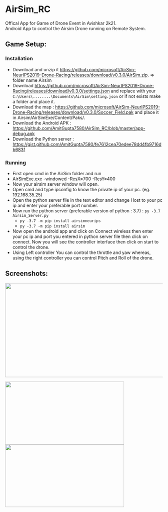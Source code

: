 # AirSim_RC

Offical App for Game of Drone Event in Avishkar 2k21. <br>
Android App to control the Airsim Drone running on Remote System.

## Game Setup:
### Installation

- Download and unzip it https://github.com/microsoft/AirSim-NeurIPS2019-Drone-Racing/releases/download/v0.3.0/AirSim.zip. => folder name Airsim
- Download https://github.com/microsoft/AirSim-NeurIPS2019-Drone-Racing/releases/download/v0.3.0/settings.json and replace with your `C:\Users\........\Documents\AirSim\setting.json` or if not exists make a folder and place it.
- Download the map : https://github.com/microsoft/AirSim-NeurIPS2019-Drone-Racing/releases/download/v0.3.0/Soccer_Field.pak and place it in Airsim/AirSimExe/Content/Paks/.
- Download the Android APK : https://github.com/AmitGupta7580/AirSim_RC/blob/master/app-debug.apk
- Download the Python server : https://gist.github.com/AmitGupta7580/fe7612cea70edee78dd4fb9716db683f

### Running

- First open cmd in the AirSim folder and run 
- AirSimExe.exe -windowed -ResX=700 -ResY=400 
- Now your airsim server window will open.
- Open cmd and type ipconfig to know the private ip of your pc. (eg. 192.168.35.25)
- Open the python server file in the text editor and change Host to your pc ip and enter your preferable port number.
- Now run the python server (preferable version of python : 3.7) : `py -3.7 Airsim_Server.py`
  - `py -3.7 -m pip install airsimneurips`
  - `py -3.7 -m pip install airsim`
- Now open the android app and click on Connect wireless then enter your pc ip and port you entered in python server file then click on connect. Now you will see the controller interface then click on start to control the drone.
- Using Left controller You can control the throttle and yaw whereas, using the right controller you can control Pitch and Roll of the drone.


## Screenshots: 
<p align="center">
  <img src="https://github.com/AmitGupta7580/AirSim_RC/blob/master/img/rc_interface.jpeg" width=700 height=300>
</p>
<p align="left">
  <img src="https://github.com/AmitGupta7580/AirSim_RC/blob/master/img/main.jpeg" width=380 height=200>
  <img src="https://github.com/AmitGupta7580/AirSim_RC/blob/master/img/connnection.jpeg" width=380 height=200>
</p>
